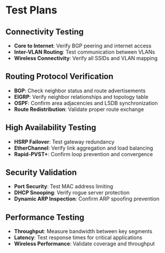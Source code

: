 # Test Plans

## Connectivity Testing
- **Core to Internet**: Verify BGP peering and internet access
- **Inter-VLAN Routing**: Test communication between VLANs
- **Wireless Connectivity**: Verify all SSIDs and VLAN mapping

## Routing Protocol Verification
- **BGP**: Check neighbor status and route advertisements
- **EIGRP**: Verify neighbor relationships and topology table
- **OSPF**: Confirm area adjacencies and LSDB synchronization
- **Route Redistribution**: Validate proper route exchange

## High Availability Testing
- **HSRP Failover**: Test gateway redundancy
- **EtherChannel**: Verify link aggregation and load balancing
- **Rapid-PVST+**: Confirm loop prevention and convergence

## Security Validation
- **Port Security**: Test MAC address limiting
- **DHCP Snooping**: Verify rogue server protection
- **Dynamic ARP Inspection**: Confirm ARP spoofing prevention

## Performance Testing
- **Throughput**: Measure bandwidth between key segments
- **Latency**: Test response times for critical applications
- **Wireless Performance**: Validate coverage and throughput
